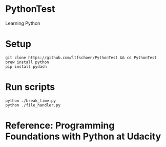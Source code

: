 # PythonTest
Learning Python

# Setup
```
git clone https://github.com/ltfschoen/PythonTest && cd PythonTest
brew install python
pip install pydash
```

# Run scripts
```
python ./break_time.py
python ./file_handler.py
```

# Reference: Programming Foundations with Python at Udacity